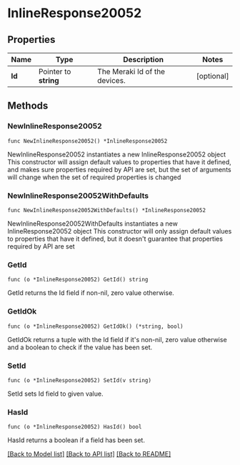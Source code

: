 # InlineResponse20052

## Properties

Name | Type | Description | Notes
------------ | ------------- | ------------- | -------------
**Id** | Pointer to **string** | The Meraki Id of the devices. | [optional] 

## Methods

### NewInlineResponse20052

`func NewInlineResponse20052() *InlineResponse20052`

NewInlineResponse20052 instantiates a new InlineResponse20052 object
This constructor will assign default values to properties that have it defined,
and makes sure properties required by API are set, but the set of arguments
will change when the set of required properties is changed

### NewInlineResponse20052WithDefaults

`func NewInlineResponse20052WithDefaults() *InlineResponse20052`

NewInlineResponse20052WithDefaults instantiates a new InlineResponse20052 object
This constructor will only assign default values to properties that have it defined,
but it doesn't guarantee that properties required by API are set

### GetId

`func (o *InlineResponse20052) GetId() string`

GetId returns the Id field if non-nil, zero value otherwise.

### GetIdOk

`func (o *InlineResponse20052) GetIdOk() (*string, bool)`

GetIdOk returns a tuple with the Id field if it's non-nil, zero value otherwise
and a boolean to check if the value has been set.

### SetId

`func (o *InlineResponse20052) SetId(v string)`

SetId sets Id field to given value.

### HasId

`func (o *InlineResponse20052) HasId() bool`

HasId returns a boolean if a field has been set.


[[Back to Model list]](../README.md#documentation-for-models) [[Back to API list]](../README.md#documentation-for-api-endpoints) [[Back to README]](../README.md)



